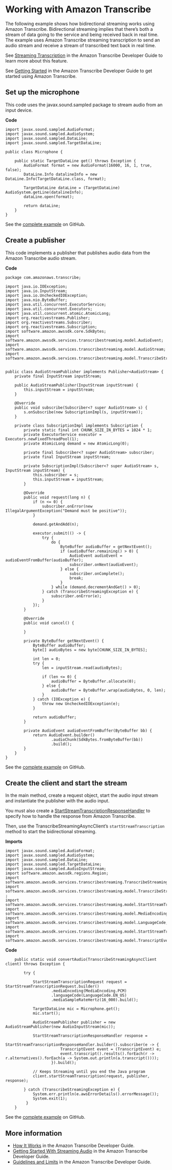 # Working with Amazon Transcribe<a name="examples-transcribe-bidirectional-streaming"></a>

The following example shows how bidirectional streaming works using Amazon Transcribe\. Bidirectional streaming implies that there’s both a stream of data going to the service and being received back in real time\. The example uses Amazon Transcribe streaming transcription to send an audio stream and receive a stream of transcribed text back in real time\.

See [Streaming Transcription](http://docs.aws.amazon.com/transcribe/latest/dg/streaming.html) in the Amazon Transcribe Developer Guide to learn more about this feature\.

See [Getting Started](http://docs.aws.amazon.com/transcribe/latest/dg/getting-started.html) in the Amazon Transcribe Developer Guide to get started using Amazon Transcribe\.

## Set up the microphone<a name="set-up-the-microphone"></a>

This code uses the javax\.sound\.sampled package to stream audio from an input device\.

 **Code** 

```
import javax.sound.sampled.AudioFormat;
import javax.sound.sampled.AudioSystem;
import javax.sound.sampled.DataLine;
import javax.sound.sampled.TargetDataLine;

public class Microphone {

    public static TargetDataLine get() throws Exception {
        AudioFormat format = new AudioFormat(16000, 16, 1, true, false);
        DataLine.Info datalineInfo = new DataLine.Info(TargetDataLine.class, format);

        TargetDataLine dataLine = (TargetDataLine) AudioSystem.getLine(datalineInfo);
        dataLine.open(format);

        return dataLine;
    }
}
```

See the [complete example](https://github.com/awsdocs/aws-doc-sdk-examples/blob/master/javav2/example_code/transcribe/src/main/java/com/amazonaws/transcribe/Microphone.java) on GitHub\.

## Create a publisher<a name="create-a-publisher"></a>

This code implements a publisher that publishes audio data from the Amazon Transcribe audio stream\.

 **Code** 

```
package com.amazonaws.transcribe;

import java.io.IOException;
import java.io.InputStream;
import java.io.UncheckedIOException;
import java.nio.ByteBuffer;
import java.util.concurrent.ExecutorService;
import java.util.concurrent.Executors;
import java.util.concurrent.atomic.AtomicLong;
import org.reactivestreams.Publisher;
import org.reactivestreams.Subscriber;
import org.reactivestreams.Subscription;
import software.amazon.awssdk.core.SdkBytes;
import software.amazon.awssdk.services.transcribestreaming.model.AudioEvent;
import software.amazon.awssdk.services.transcribestreaming.model.AudioStream;
import software.amazon.awssdk.services.transcribestreaming.model.TranscribeStreamingException;


public class AudioStreamPublisher implements Publisher<AudioStream> {
    private final InputStream inputStream;

    public AudioStreamPublisher(InputStream inputStream) {
        this.inputStream = inputStream;
    }

    @Override
    public void subscribe(Subscriber<? super AudioStream> s) {
        s.onSubscribe(new SubscriptionImpl(s, inputStream));
    }

    private class SubscriptionImpl implements Subscription {
        private static final int CHUNK_SIZE_IN_BYTES = 1024 * 1;
        private ExecutorService executor = Executors.newFixedThreadPool(1);
        private AtomicLong demand = new AtomicLong(0);

        private final Subscriber<? super AudioStream> subscriber;
        private final InputStream inputStream;

        private SubscriptionImpl(Subscriber<? super AudioStream> s, InputStream inputStream) {
            this.subscriber = s;
            this.inputStream = inputStream;
        }

        @Override
        public void request(long n) {
            if (n <= 0) {
                subscriber.onError(new IllegalArgumentException("Demand must be positive"));
            }

            demand.getAndAdd(n);

            executor.submit(() -> {
                try {
                    do {
                        ByteBuffer audioBuffer = getNextEvent();
                        if (audioBuffer.remaining() > 0) {
                            AudioEvent audioEvent = audioEventFromBuffer(audioBuffer);
                            subscriber.onNext(audioEvent);
                        } else {
                            subscriber.onComplete();
                            break;
                        }
                    } while (demand.decrementAndGet() > 0);
                } catch (TranscribeStreamingException e) {
                    subscriber.onError(e);
                }
            });
        }

        @Override
        public void cancel() {

        }

        private ByteBuffer getNextEvent() {
            ByteBuffer audioBuffer;
            byte[] audioBytes = new byte[CHUNK_SIZE_IN_BYTES];

            int len = 0;
            try {
                len = inputStream.read(audioBytes);

                if (len <= 0) {
                    audioBuffer = ByteBuffer.allocate(0);
                } else {
                    audioBuffer = ByteBuffer.wrap(audioBytes, 0, len);
                }
            } catch (IOException e) {
                throw new UncheckedIOException(e);
            }

            return audioBuffer;
        }

        private AudioEvent audioEventFromBuffer(ByteBuffer bb) {
            return AudioEvent.builder()
                    .audioChunk(SdkBytes.fromByteBuffer(bb))
                    .build();
        }
    }
}
```

See the [complete example](https://github.com/awsdocs/aws-doc-sdk-examples/blob/master/javav2/example_code/transcribe/src/main/java/com/amazonaws/transcribe/AudioStreamPublisher.java) on GitHub\.

## Create the client and start the stream<a name="create-the-client-and-start-the-stream"></a>

In the main method, create a request object, start the audio input stream and instantiate the publisher with the audio input\.

You must also create a [StartStreamTranscriptionResponseHandler](http://docs.aws.amazon.com/sdk-for-java/latest/reference/software/amazon/awssdk/services/transcribestreaming/model/StartStreamTranscriptionResponseHandler.html) to specify how to handle the response from Amazon Transcribe\.

Then, use the TranscribeStreamingAsyncClient’s `startStreamTranscription` method to start the bidirectional streaming\.

 **Imports** 

```
import javax.sound.sampled.AudioFormat;
import javax.sound.sampled.AudioSystem;
import javax.sound.sampled.DataLine;
import javax.sound.sampled.TargetDataLine;
import javax.sound.sampled.AudioInputStream;
import software.amazon.awssdk.regions.Region;
import software.amazon.awssdk.services.transcribestreaming.TranscribeStreamingAsyncClient;
import software.amazon.awssdk.services.transcribestreaming.model.TranscribeStreamingException ;
import software.amazon.awssdk.services.transcribestreaming.model.StartStreamTranscriptionRequest;
import software.amazon.awssdk.services.transcribestreaming.model.MediaEncoding;
import software.amazon.awssdk.services.transcribestreaming.model.LanguageCode;
import software.amazon.awssdk.services.transcribestreaming.model.StartStreamTranscriptionResponseHandler;
import software.amazon.awssdk.services.transcribestreaming.model.TranscriptEvent;
```

 **Code** 

```
    public static void convertAudio(TranscribeStreamingAsyncClient client) throws Exception {

        try {

            StartStreamTranscriptionRequest request = StartStreamTranscriptionRequest.builder()
                    .mediaEncoding(MediaEncoding.PCM)
                    .languageCode(LanguageCode.EN_US)
                    .mediaSampleRateHertz(16_000).build();

            TargetDataLine mic = Microphone.get();
            mic.start();

            AudioStreamPublisher publisher = new AudioStreamPublisher(new AudioInputStream(mic));

            StartStreamTranscriptionResponseHandler response =
                    StartStreamTranscriptionResponseHandler.builder().subscriber(e -> {
                        TranscriptEvent event = (TranscriptEvent) e;
                        event.transcript().results().forEach(r -> r.alternatives().forEach(a -> System.out.println(a.transcript())));
                    }).build();

            // Keeps Streaming until you end the Java program
            client.startStreamTranscription(request, publisher, response);

        } catch (TranscribeStreamingException e) {
            System.err.println(e.awsErrorDetails().errorMessage());
            System.exit(1);
         }
    }
```

See the [complete example](https://github.com/awsdocs/aws-doc-sdk-examples/blob/master/javav2/example_code/transcribe/src/main/java/com/amazonaws/transcribe/BidirectionalStreaming.java) on GitHub\.

## More information<a name="more-info"></a>
+  [How It Works](http://docs.aws.amazon.com/transcribe/latest/dg/how-it-works.html) in the Amazon Transcribe Developer Guide\.
+  [Getting Started With Streaming Audio](http://docs.aws.amazon.com/transcribe/latest/dg/getting-started-streaming.html) in the Amazon Transcribe Developer Guide\.
+  [Guidelines and Limits](http://docs.aws.amazon.com/transcribe/latest/dg/limits-guidelines.html) in the Amazon Transcribe Developer Guide\.